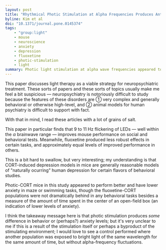 ```yaml
---
layout: post
title: "Rhythmical Photic Stimulation at Alpha Frequencies Produces Antidepressant-Like Effects in a Mouse Model of Depression"
byline: Kim et al
doi: "10.1371/journal.pone.0145374"
tags:
    - "group:light"
    - mouse
    - neuroscience
    - anxiety
    - depression
    - fluoxetine
    - photic-stimulation
    - light
summary: Photic light stimulation at alpha wave frequencies appeared to have antidepressant effects in CORT-induced depression models in mice.
---
```


This paper discusses light therapy as a viable strategy for neuropsychiatric treatment. These sorts of papers and these sorts of topics usually make me feel a bit suspicious — neuropsychiatry is notoriously difficult to study because the features of these disorders are ① very complex and generally behavioral or otherwise high-level, and ② animal models for human psychiatry is difficult to support with fact.

With that in mind, I read these articles with a lot of grains of salt.

This paper in particular finds that 9 to 11 Hz flickering of LEDs — well within the $\alpha$ brainwave range — improves mouse performance on social and behavioral tests. Meanwhile, fluoxetine produced less robust effects in certain tasks, and approximately equal levels of improved performance in others.

This is a bit hard to swallow, but very interesting; my understanding is that CORT-induced depression models in mice are generally reasonable models of "naturally ocurring" human depression for certain flavors of behavioral studies.

Photic-CORT mice in this study appeared to perform better and have lower anxiety in maze or swimming tasks, though the fluoxetine-CORT populations were not dramatically behind in any behavioral tasks besides a measure of the amount of time spent in the center of an open-field box (an indication of lower levels of anxiety).

I think the takeaway message here is that photic stimulation produces _some_ difference in behavior or (perhaps?) anxiety levels; but it's very unclear to me if this is a result of the stimulation itself or perhaps a byproduct of the stimulating environment; I would love to see a control performed where another population was exposed to bright light of the same wavelength for the same amount of time, but without alpha-frequency fluctuations.
